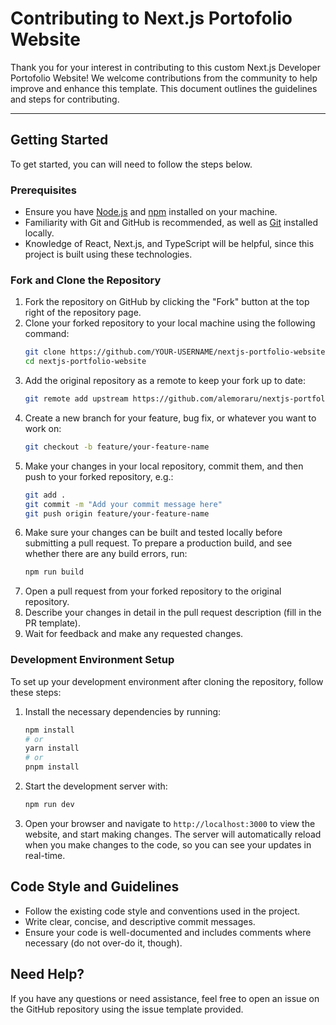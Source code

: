 # Contributing to Next.js Portofolio Website

Thank you for your interest in contributing to this custom Next.js Developer Portofolio Website!
We welcome contributions from the community to help improve and enhance this template.
This document outlines the guidelines and steps for contributing.

---

## Getting Started

To get started, you can will need to follow the steps below.

### Prerequisites

- Ensure you have [Node.js](https://nodejs.org/) and [npm](https://www.npmjs.com/) installed on your machine.
- Familiarity with Git and GitHub is recommended, as well as [Git](https://git-scm.com/) installed locally.
- Knowledge of React, Next.js, and TypeScript will be helpful, since this project is built using these technologies.

### Fork and Clone the Repository

1. Fork the repository on GitHub by clicking the "Fork" button at the top right of the repository page.
2. Clone your forked repository to your local machine using the following command:
   ```bash
   git clone https://github.com/YOUR-USERNAME/nextjs-portfolio-website.git
   cd nextjs-portfolio-website
   ```
3. Add the original repository as a remote to keep your fork up to date:
   ```bash
   git remote add upstream https://github.com/alemoraru/nextjs-portfolio-website.git
   ```
4. Create a new branch for your feature, bug fix, or whatever you want to work on:
   ```bash
   git checkout -b feature/your-feature-name
   ```
5. Make your changes in your local repository, commit them, and then push to your forked repository, e.g.:
   ```bash
   git add .
   git commit -m "Add your commit message here"
   git push origin feature/your-feature-name
   ```
6. Make sure your changes can be built and tested locally before submitting a pull request.
   To prepare a production build, and see whether there are any build errors, run:
   ```bash
   npm run build
   ```
7. Open a pull request from your forked repository to the original repository.
8. Describe your changes in detail in the pull request description (fill in the PR template).
9. Wait for feedback and make any requested changes.

### Development Environment Setup

To set up your development environment after cloning the repository, follow these steps:

1. Install the necessary dependencies by running:
   ```bash
   npm install
   # or
   yarn install
   # or
   pnpm install
   ```
2. Start the development server with:
   ```bash
   npm run dev
   ```
3. Open your browser and navigate to `http://localhost:3000` to view the website, and start making changes. The server
   will automatically reload when you make changes to the code, so you can see your updates in real-time.

## Code Style and Guidelines

- Follow the existing code style and conventions used in the project.
- Write clear, concise, and descriptive commit messages.
- Ensure your code is well-documented and includes comments where necessary (do not over-do it, though).

## Need Help?

If you have any questions or need assistance, feel free to open an issue on the GitHub repository using
the issue template provided.

